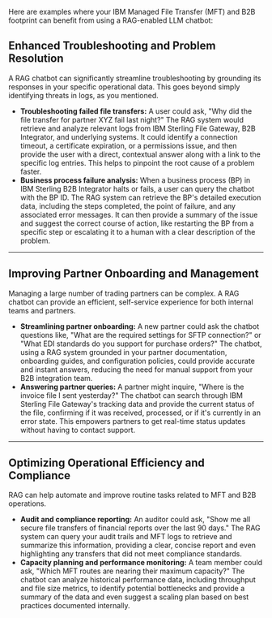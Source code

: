 Here are examples where your IBM Managed File Transfer (MFT) and B2B footprint can benefit from using a RAG-enabled LLM chatbot:

## Enhanced Troubleshooting and Problem Resolution

A RAG chatbot can significantly streamline troubleshooting by grounding its responses in your specific operational data. This goes beyond simply identifying threats in logs, as you mentioned.

* **Troubleshooting failed file transfers:** A user could ask, "Why did the file transfer for partner XYZ fail last night?" The RAG system would retrieve and analyze relevant logs from IBM Sterling File Gateway, B2B Integrator, and underlying systems. It could identify a connection timeout, a certificate expiration, or a permissions issue, and then provide the user with a direct, contextual answer along with a link to the specific log entries. This helps to pinpoint the root cause of a problem faster. 
* **Business process failure analysis:** When a business process (BP) in IBM Sterling B2B Integrator halts or fails, a user can query the chatbot with the BP ID. The RAG system can retrieve the BP's detailed execution data, including the steps completed, the point of failure, and any associated error messages. It can then provide a summary of the issue and suggest the correct course of action, like restarting the BP from a specific step or escalating it to a human with a clear description of the problem.

***

## Improving Partner Onboarding and Management

Managing a large number of trading partners can be complex. A RAG chatbot can provide an efficient, self-service experience for both internal teams and partners.

* **Streamlining partner onboarding:** A new partner could ask the chatbot questions like, "What are the required settings for SFTP connection?" or "What EDI standards do you support for purchase orders?" The chatbot, using a RAG system grounded in your partner documentation, onboarding guides, and configuration policies, could provide accurate and instant answers, reducing the need for manual support from your B2B integration team.
* **Answering partner queries:** A partner might inquire, "Where is the invoice file I sent yesterday?" The chatbot can search through IBM Sterling File Gateway's tracking data and provide the current status of the file, confirming if it was received, processed, or if it's currently in an error state. This empowers partners to get real-time status updates without having to contact support.

***

## Optimizing Operational Efficiency and Compliance

RAG can help automate and improve routine tasks related to MFT and B2B operations.

* **Audit and compliance reporting:** An auditor could ask, "Show me all secure file transfers of financial reports over the last 90 days." The RAG system can query your audit trails and MFT logs to retrieve and summarize this information, providing a clear, concise report and even highlighting any transfers that did not meet compliance standards.
* **Capacity planning and performance monitoring:** A team member could ask, "Which MFT routes are nearing their maximum capacity?" The chatbot can analyze historical performance data, including throughput and file size metrics, to identify potential bottlenecks and provide a summary of the data and even suggest a scaling plan based on best practices documented internally.